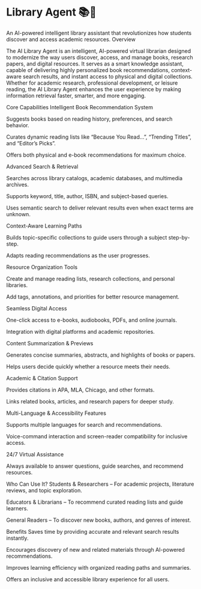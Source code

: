 # Library Agent 📚🤖

An AI-powered intelligent library assistant that revolutionizes how students discover and access academic resources.
Overview

The AI Library Agent is an intelligent, AI-powered virtual librarian designed to modernize the way users discover, access, and manage books, research papers, and digital resources. It serves as a smart knowledge assistant, capable of delivering highly personalized book recommendations, context-aware search results, and instant access to physical and digital collections. Whether for academic research, professional development, or leisure reading, the AI Library Agent enhances the user experience by making information retrieval faster, smarter, and more engaging.

Core Capabilities
Intelligent Book Recommendation System

Suggests books based on reading history, preferences, and search behavior.

Curates dynamic reading lists like “Because You Read…”, “Trending Titles”, and “Editor’s Picks”.

Offers both physical and e-book recommendations for maximum choice.

Advanced Search & Retrieval

Searches across library catalogs, academic databases, and multimedia archives.

Supports keyword, title, author, ISBN, and subject-based queries.

Uses semantic search to deliver relevant results even when exact terms are unknown.

Context-Aware Learning Paths

Builds topic-specific collections to guide users through a subject step-by-step.

Adapts reading recommendations as the user progresses.

Resource Organization Tools

Create and manage reading lists, research collections, and personal libraries.

Add tags, annotations, and priorities for better resource management.

Seamless Digital Access

One-click access to e-books, audiobooks, PDFs, and online journals.

Integration with digital platforms and academic repositories.

Content Summarization & Previews

Generates concise summaries, abstracts, and highlights of books or papers.

Helps users decide quickly whether a resource meets their needs.

Academic & Citation Support

Provides citations in APA, MLA, Chicago, and other formats.

Links related books, articles, and research papers for deeper study.

Multi-Language & Accessibility Features

Supports multiple languages for search and recommendations.

Voice-command interaction and screen-reader compatibility for inclusive access.

24/7 Virtual Assistance

Always available to answer questions, guide searches, and recommend resources.

Who Can Use It?
Students & Researchers – For academic projects, literature reviews, and topic exploration.

Educators & Librarians – To recommend curated reading lists and guide learners.

General Readers – To discover new books, authors, and genres of interest.

Benefits
Saves time by providing accurate and relevant search results instantly.

Encourages discovery of new and related materials through AI-powered recommendations.

Improves learning efficiency with organized reading paths and summaries.

Offers an inclusive and accessible library experience for all users.
